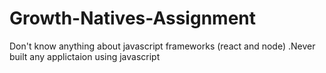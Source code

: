 # Growth-Natives-Assignment

Don't know anything about javascript frameworks (react and node) .Never built any applictaion using javascript
